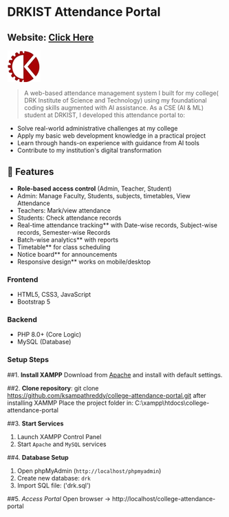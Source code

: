# DRKIST Attendance Portal
## **Website**: [Click Here](https://drkist.infinityfreeapp.com/?i=1)  
![Project Logo](assets/images/drk.png)  
> A web-based attendance management system I built for my college( DRK Institute of Science and Technology) using my foundational coding skills augmented with AI assistance.
As a CSE (AI & ML) student at DRKIST, I developed this attendance portal to:
- Solve real-world administrative challenges at my college
- Apply my basic web development knowledge in a practical project
- Learn through hands-on experience with guidance from AI tools
- Contribute to my institution's digital transformation

## 🚀 Features

- **Role-based access control** (Admin, Teacher, Student)
- Admin: Manage Faculty, Students, subjects, timetables, View Attendance
- Teachers: Mark/view attendance
- Students: Check attendance records
- Real-time attendance tracking** with Date-wise records, Subject-wise records, Semester-wise Records
- Batch-wise analytics** with reports
- Timetable** for class scheduling
- Notice board** for announcements
- Responsive design** works on mobile/desktop

### Frontend
- HTML5, CSS3, JavaScript
- Bootstrap 5 

### Backend
- PHP 8.0+ (Core Logic)
- MySQL (Database)


### Setup Steps

##1. **Install XAMPP**
Download from [Apache](https://www.apachefriends.org/) and install with default settings.

##2. **Clone repository**:
   git clone https://github.com/ksampathreddy/college-attendance-portal.git
   after installing XAMMP
   Place the project folder in:
   C:\xampp\htdocs\college-attendance-portal

##3. **Start Services**
1. Launch XAMPP Control Panel
2. Start `Apache` and `MySQL` services

##4. **Database Setup**
1. Open phpMyAdmin (`http://localhost/phpmyadmin`)
2. Create new database: `drk`
3. Import SQL file: ('drk.sql')

##5. *Access Portal*
Open browser → http://localhost/college-attendance-portal
